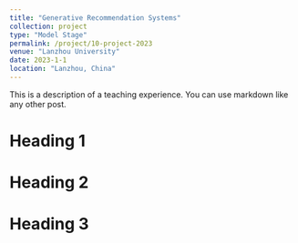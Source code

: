 ```yaml
---
title: "Generative Recommendation Systems"
collection: project
type: "Model Stage"
permalink: /project/10-project-2023
venue: "Lanzhou University"
date: 2023-1-1
location: "Lanzhou, China"
---
```


This is a description of a teaching experience. You can use markdown like any other post.

Heading 1
======

Heading 2
======

Heading 3
======
